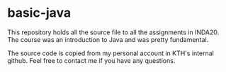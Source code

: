# basic-java

This repository holds all the source file to all the assignments in INDA20. The course was an introduction to Java and was pretty fundamental. 

The source code is copied from my personal account in KTH's internal github. Feel free to contact me if you have any questions.

